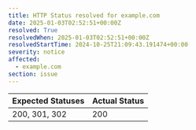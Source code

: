 ```yaml
---
title: HTTP Status resolved for example.com
date: 2025-01-03T02:52:51+00:00Z
resolved: True
resolvedWhen: 2025-01-03T02:52:51+00:00Z
resolvedStartTime: 2024-10-25T21:09:43.191474+00:00
severity: notice
affected:
  - example.com
section: issue
---
```


| Expected Statuses | Actual Status  |
|-------------------|----------------|
| 200, 301, 302 | 200 |
